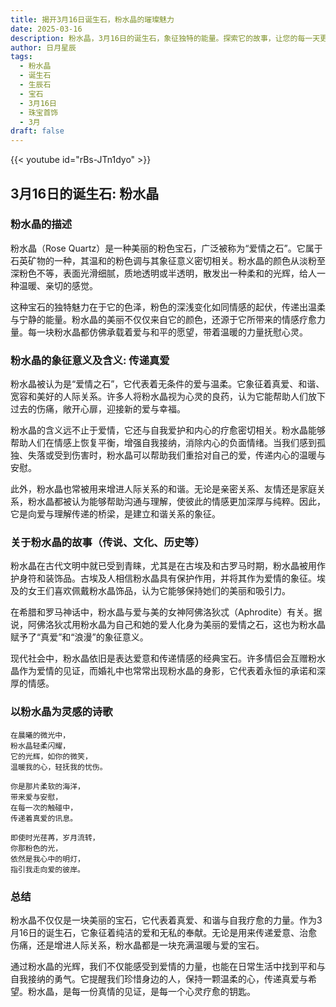 ```yaml
---
title: 揭开3月16日诞生石，粉水晶的璀璨魅力
date: 2025-03-16
description: 粉水晶，3月16日的诞生石，象征独特的能量。探索它的故事，让您的每一天更有意义。
author: 日月星辰
tags:
  - 粉水晶
  - 诞生石
  - 生辰石
  - 宝石
  - 3月16日
  - 珠宝首饰
  - 3月
draft: false
---
```


{{< youtube id="rBs-JTn1dyo" >}}

## 3月16日的诞生石: 粉水晶

### 粉水晶的描述

粉水晶（Rose Quartz）是一种美丽的粉色宝石，广泛被称为“爱情之石”。它属于石英矿物的一种，其温和的粉色调与其象征意义密切相关。粉水晶的颜色从淡粉至深粉色不等，表面光滑细腻，质地透明或半透明，散发出一种柔和的光辉，给人一种温暖、亲切的感觉。

这种宝石的独特魅力在于它的色泽，粉色的深浅变化如同情感的起伏，传递出温柔与宁静的能量。粉水晶的美丽不仅仅来自它的颜色，还源于它所带来的情感疗愈力量。每一块粉水晶都仿佛承载着爱与和平的愿望，带着温暖的力量抚慰心灵。

### 粉水晶的象征意义及含义: 传递真爱

粉水晶被认为是“爱情之石”，它代表着无条件的爱与温柔。它象征着真爱、和谐、宽容和美好的人际关系。许多人将粉水晶视为心灵的良药，认为它能帮助人们放下过去的伤痛，敞开心扉，迎接新的爱与幸福。

粉水晶的含义远不止于爱情，它还与自我爱护和内心的疗愈密切相关。粉水晶能够帮助人们在情感上恢复平衡，增强自我接纳，消除内心的负面情绪。当我们感到孤独、失落或受到伤害时，粉水晶可以帮助我们重拾对自己的爱，传递内心的温暖与安慰。

此外，粉水晶也常被用来增进人际关系的和谐。无论是亲密关系、友情还是家庭关系，粉水晶都被认为能够帮助沟通与理解，使彼此的情感更加深厚与纯粹。因此，它是向爱与理解传递的桥梁，是建立和谐关系的象征。

### 关于粉水晶的故事（传说、文化、历史等）

粉水晶在古代文明中就已受到青睐，尤其是在古埃及和古罗马时期，粉水晶被用作护身符和装饰品。古埃及人相信粉水晶具有保护作用，并将其作为爱情的象征。埃及的女王们喜欢佩戴粉水晶饰品，认为它能够保持她们的美丽和吸引力。

在希腊和罗马神话中，粉水晶与爱与美的女神阿佛洛狄忒（Aphrodite）有关。据说，阿佛洛狄忒用粉水晶为自己和她的爱人化身为美丽的爱情之石，这也为粉水晶赋予了“真爱”和“浪漫”的象征意义。

现代社会中，粉水晶依旧是表达爱意和传递情感的经典宝石。许多情侣会互赠粉水晶作为爱情的见证，而婚礼中也常常出现粉水晶的身影，它代表着永恒的承诺和深厚的情感。

### 以粉水晶为灵感的诗歌

	在晨曦的微光中，  
	粉水晶轻柔闪耀，  
	它的光辉，如你的微笑，  
	温暖我的心，轻抚我的忧伤。
	
	你是那片柔软的海洋，  
	带来爱与安慰，  
	在每一次的触碰中，  
	传递着真爱的讯息。
	
	即使时光荏苒，岁月流转，  
	你那粉色的光，  
	依然是我心中的明灯，  
	指引我走向爱的彼岸。

### 总结

粉水晶不仅仅是一块美丽的宝石，它代表着真爱、和谐与自我疗愈的力量。作为3月16日的诞生石，它象征着纯洁的爱和无私的奉献。无论是用来传递爱意、治愈伤痛，还是增进人际关系，粉水晶都是一块充满温暖与爱的宝石。

通过粉水晶的光辉，我们不仅能感受到爱情的力量，也能在日常生活中找到平和与自我接纳的勇气。它提醒我们珍惜身边的人，保持一颗温柔的心，传递真爱与希望。粉水晶，是每一份真情的见证，是每一个心灵疗愈的钥匙。